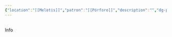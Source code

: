 ```yaml
---
{"location":"[[Meletis]]","patron":"[[Pórforo]]","description":"","dg-publish-dm":true,"dg-publish":true,"type":"Lugares","dg-path":"Meletis/Templo de la Forja.md","permalink":"/meletis/templo-de-la-forja/","dgPassFrontmatter":true}
---
```


<p><span><div data-callout-metadata="" data-callout-fold="" data-callout="info" class="callout node-insert-event"><div class="callout-title" dir="auto"><div class="callout-icon"><svg width="16" height="16"></svg></div><div class="callout-title-inner">Info</div></div></div></span></p>